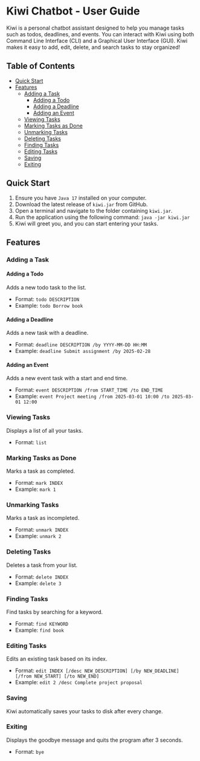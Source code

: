 # Kiwi Chatbot - User Guide

Kiwi is a personal chatbot assistant designed to help you manage tasks such as todos, deadlines, and events. You can
interact with Kiwi using both Command Line Interface (CLI) and a Graphical User Interface (GUI). Kiwi makes it easy to
add, edit, delete, and search tasks to stay organized!

## Table of Contents

- [Quick Start](#quick-start)
- [Features](#features)
    - [Adding a Task](#adding-a-task)
        - [Adding a Todo](#adding-a-todo)
        - [Adding a Deadline](#adding-a-deadline)
        - [Adding an Event](#adding-an-event)
    - [Viewing Tasks](#viewing-tasks)
    - [Marking Tasks as Done](#marking-tasks-as-done)
    - [Unmarking Tasks](#unmarking-tasks)
    - [Deleting Tasks](#deleting-tasks)
    - [Finding Tasks](#finding-tasks)
    - [Editing Tasks](#editing-tasks)
    - [Saving](#saving)
    - [Exiting](#exiting)

## Quick Start

1. Ensure you have `Java 17` installed on your computer.
2. Download the latest release of `kiwi.jar` from GitHub.
3. Open a terminal and navigate to the folder containing `kiwi.jar`.
4. Run the application using the following command:
   `java -jar kiwi.jar`
5. Kiwi will greet you, and you can start entering your tasks.

## Features

### Adding a Task

#### Adding a Todo

Adds a new todo task to the list.

- Format: `todo DESCRIPTION`
- Example:
  `todo Borrow book`

#### Adding a Deadline

Adds a new task with a deadline.

- Format: `deadline DESCRIPTION /by YYYY-MM-DD HH:MM`
- Example:
  `deadline Submit assignment /by 2025-02-28`

#### Adding an Event

Adds a new event task with a start and end time.

- Format: `event DESCRIPTION /from START_TIME /to END_TIME`
- Example:
  `event Project meeting /from 2025-03-01 10:00 /to 2025-03-01 12:00`

### Viewing Tasks

Displays a list of all your tasks.

- Format: `list`

### Marking Tasks as Done

Marks a task as completed.

- Format: `mark INDEX`
- Example:
  `mark 1`

### Unmarking Tasks

Marks a task as incompleted.

- Format: `unmark INDEX`
- Example: `unmark 2`

### Deleting Tasks

Deletes a task from your list.

- Format: `delete INDEX`
- Example:
  `delete 3`

### Finding Tasks

Find tasks by searching for a keyword.

- Format: `find KEYWORD`
- Example:
  `find book`

### Editing Tasks

Edits an existing task based on its index.

- Format: `edit INDEX [/desc NEW_DESCRIPTION] [/by NEW_DEADLINE] [/from NEW_START] [/to NEW_END]`
- Example:
  `edit 2 /desc Complete project proposal`

### Saving

Kiwi automatically saves your tasks to disk after every change. 

### Exiting

Displays the goodbye message and quits the program after 3 seconds.

- Format: `bye`